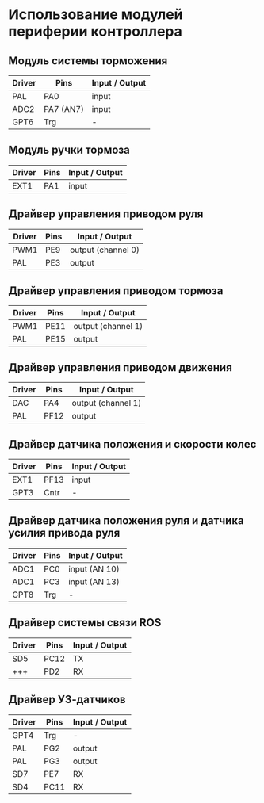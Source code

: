 # Использование модулей периферии контроллера

## Модуль системы торможения
Driver | Pins | Input / Output
-------|------|-------
PAL  | PA0       | input
ADC2 | PA7 (AN7) | input
GPT6 | Trg       | -

## Модуль ручки тормоза
Driver | Pins | Input / Output
-------|------|-------
EXT1 | PA1 | input

## Драйвер управления приводом руля 
Driver | Pins | Input / Output
-------|------|-------
PWM1 | PE9 | output (channel 0)
PAL  | PE3 | output

## Драйвер управления приводом тормоза 
Driver | Pins | Input / Output
-------|------|-------
PWM1 | PE11 | output (channel 1)
PAL  | PE15 | output

## Драйвер управления приводом движения 
Driver | Pins | Input / Output
-------|------|-------
DAC | PA4  | output (channel 1)
PAL | PF12 | output

## Драйвер датчика положения и скорости колес
Driver | Pins | Input / Output
-------|------|-------
EXT1  | PF13 | input
GPT3  | Cntr | -

## Драйвер датчика положения руля и датчика усилия привода руля
Driver | Pins | Input / Output
-------|------|-------
ADC1 | PC0  | input (AN 10)
ADC1 | PC3  | input (AN 13)
GPT8 | Trg  | -

## Драйвер системы связи ROS
Driver | Pins | Input / Output
-------|------|-------
SD5 | PC12 | TX
+++ | PD2  | RX 

## Драйвер УЗ-датчиков
Driver | Pins | Input / Output
-------|------|-------
GPT4 | Trg  | -
PAL | PG2  | output
PAL | PG3  | output
SD7 | PE7  | RX
SD4 | PC11  | RX 

